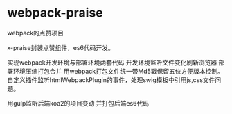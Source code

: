 # webpack-praise
webpack的点赞项目

x-praise封装点赞组件，es6代码开发。

实现webpack开发环境与部署环境两套代码
开发环境监听文件变化刷新浏览器
部署环境压缩打包合并
用webpack打包文件统一带Md5戳保留五位方便版本控制。
自定义插件监听htmlWebpackPlugin的事件，处理swig模板中引用js,css文件问题。

用gulp监听后端koa2的项目变动
并打包后端es6代码


